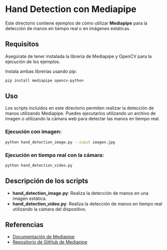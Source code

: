 
# Hand Detection con Mediapipe

Este directorio contiene ejemplos de cómo utilizar **Mediapipe** para la detección de manos en tiempo real o en imágenes estáticas.

## Requisitos

Asegúrate de tener instalada la librería de Mediapipe y OpenCV para la ejecución de los ejemplos.

Instala ambas librerías usando pip:

```bash
pip install mediapipe opencv-python
```

## Uso

Los scripts incluidos en este directorio permiten realizar la detección de manos utilizando Mediapipe. Puedes ejecutarlos utilizando un archivo de imagen o utilizando la cámara web para detectar las manos en tiempo real.

### Ejecución con imagen:

```bash
python hand_detection_image.py --input imagen.jpg
```

### Ejecución en tiempo real con la cámara:

```bash
python hand_detection_video.py
```

## Descripción de los scripts

- **hand_detection_image.py**: Realiza la detección de manos en una imagen estática.
- **hand_detection_video.py**: Realiza la detección de manos en tiempo real utilizando la cámara del dispositivo.

## Referencias

- [Documentación de Mediapipe](https://mediapipe.dev/)
- [Repositorio de GitHub de Mediapipe](https://github.com/google/mediapipe)

